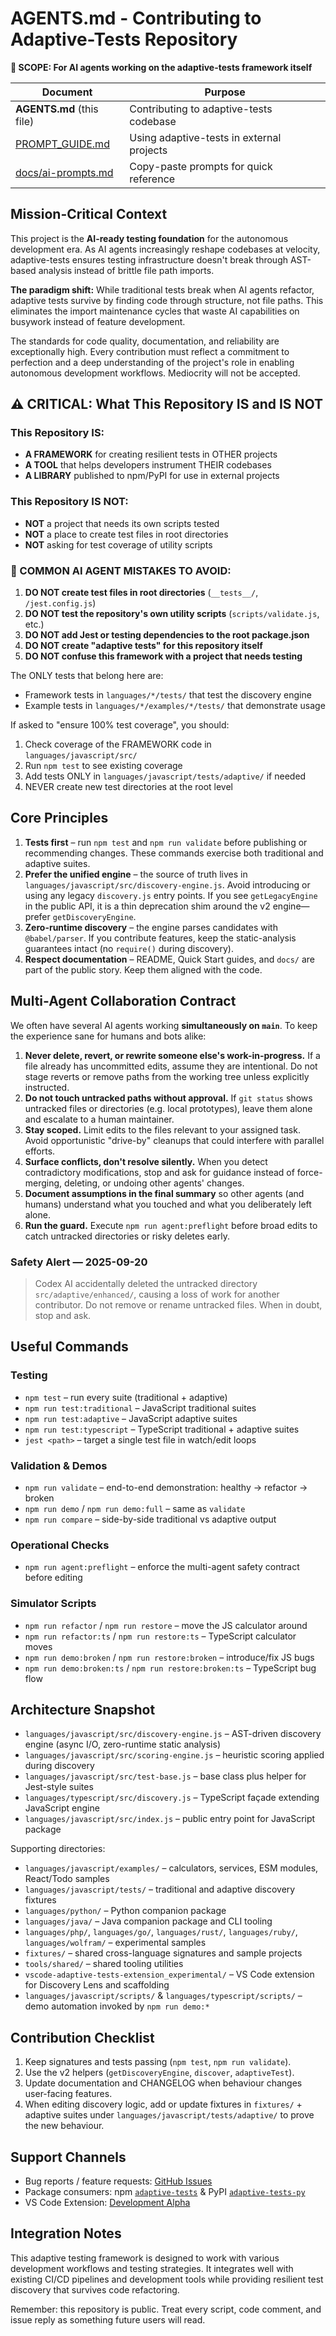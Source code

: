 # AGENTS.md - Contributing to Adaptive-Tests Repository

**📍 SCOPE: For AI agents working on the adaptive-tests framework itself**

| Document | Purpose |
|----------|---------|
| **AGENTS.md** (this file) | Contributing to adaptive-tests codebase |
| [PROMPT_GUIDE.md](./PROMPT_GUIDE.md) | Using adaptive-tests in external projects |
| [docs/ai-prompts.md](./docs/ai-prompts.md) | Copy-paste prompts for quick reference |

## Mission-Critical Context

This project is the **AI-ready testing foundation** for the autonomous development era. As AI agents increasingly reshape codebases at velocity, adaptive-tests ensures testing infrastructure doesn't break through AST-based analysis instead of brittle file path imports.

**The paradigm shift:** While traditional tests break when AI agents refactor, adaptive tests survive by finding code through structure, not file paths. This eliminates the import maintenance cycles that waste AI capabilities on busywork instead of feature development.

The standards for code quality, documentation, and reliability are exceptionally high. Every contribution must reflect a commitment to perfection and a deep understanding of the project's role in enabling autonomous development workflows. Mediocrity will not be accepted.

## ⚠️ CRITICAL: What This Repository IS and IS NOT

### This Repository IS:
- **A FRAMEWORK** for creating resilient tests in OTHER projects
- **A TOOL** that helps developers instrument THEIR codebases
- **A LIBRARY** published to npm/PyPI for use in external projects

### This Repository IS NOT:
- **NOT** a project that needs its own scripts tested
- **NOT** a place to create test files in root directories
- **NOT** asking for test coverage of utility scripts

### 🚨 COMMON AI AGENT MISTAKES TO AVOID:

1. **DO NOT create test files in root directories** (`__tests__/`, `/jest.config.js`)
2. **DO NOT test the repository's own utility scripts** (`scripts/validate.js`, etc.)
3. **DO NOT add Jest or testing dependencies to the root package.json**
4. **DO NOT create "adaptive tests" for this repository itself**
5. **DO NOT confuse this framework with a project that needs testing**

The ONLY tests that belong here are:
- Framework tests in `languages/*/tests/` that test the discovery engine
- Example tests in `languages/*/examples/*/tests/` that demonstrate usage

If asked to "ensure 100% test coverage", you should:
1. Check coverage of the FRAMEWORK code in `languages/javascript/src/`
2. Run `npm test` to see existing coverage
3. Add tests ONLY in `languages/javascript/tests/adaptive/` if needed
4. NEVER create new test directories at the root level

## Core Principles

1. **Tests first** – run `npm test` and `npm run validate` before publishing or
   recommending changes. These commands exercise both traditional and adaptive
   suites.
2. **Prefer the unified engine** – the source of truth lives in
   `languages/javascript/src/discovery-engine.js`. Avoid introducing or using any legacy
   `discovery.js` entry points. If you see `getLegacyEngine` in the public API,
   it is a thin deprecation shim around the v2 engine—prefer `getDiscoveryEngine`.
3. **Zero-runtime discovery** – the engine parses candidates with
   `@babel/parser`. If you contribute features, keep the static-analysis
   guarantees intact (no `require()` during discovery).
4. **Respect documentation** – README, Quick Start guides, and `docs/` are part
   of the public story. Keep them aligned with the code.

## Multi-Agent Collaboration Contract

We often have several AI agents working **simultaneously on `main`**. To keep the
experience sane for humans and bots alike:

1. **Never delete, revert, or rewrite someone else's work-in-progress.** If a file
   already has uncommitted edits, assume they are intentional. Do not stage reverts
   or remove paths from the working tree unless explicitly instructed.
2. **Do not touch untracked paths without approval.** If `git status` shows
   untracked files or directories (e.g. local prototypes), leave them alone and
   escalate to a human maintainer.
3. **Stay scoped.** Limit edits to the files relevant to your assigned task. Avoid
   opportunistic "drive-by" cleanups that could interfere with parallel efforts.
4. **Surface conflicts, don't resolve silently.** When you detect contradictory
   modifications, stop and ask for guidance instead of force-merging, deleting, or
   undoing other agents' changes.
5. **Document assumptions in the final summary** so other agents (and humans)
   understand what you touched and what you deliberately left alone.
6. **Run the guard.** Execute `npm run agent:preflight` before broad edits to catch
   untracked directories or risky deletes early.

### Safety Alert — 2025-09-20
>
> Codex AI accidentally deleted the untracked directory `src/adaptive/enhanced/`,
> causing a loss of work for another contributor. Do not remove or rename
> untracked files. When in doubt, stop and ask.

## Useful Commands

### Testing

- `npm test` – run every suite (traditional + adaptive)
- `npm run test:traditional` – JavaScript traditional suites
- `npm run test:adaptive` – JavaScript adaptive suites
- `npm run test:typescript` – TypeScript traditional + adaptive suites
- `jest <path>` – target a single test file in watch/edit loops

### Validation & Demos

- `npm run validate` – end-to-end demonstration: healthy → refactor → broken
- `npm run demo` / `npm run demo:full` – same as `validate`
- `npm run compare` – side-by-side traditional vs adaptive output

### Operational Checks

- `npm run agent:preflight` – enforce the multi-agent safety contract before editing

### Simulator Scripts

- `npm run refactor` / `npm run restore` – move the JS calculator around
- `npm run refactor:ts` / `npm run restore:ts` – TypeScript calculator moves
- `npm run demo:broken` / `npm run restore:broken` – introduce/fix JS bugs
- `npm run demo:broken:ts` / `npm run restore:broken:ts` – TypeScript bug flow

## Architecture Snapshot

- `languages/javascript/src/discovery-engine.js` – AST-driven discovery engine (async I/O,
  zero-runtime static analysis)
- `languages/javascript/src/scoring-engine.js` – heuristic scoring applied during discovery
- `languages/javascript/src/test-base.js` – base class plus helper for Jest-style suites
- `languages/typescript/src/discovery.js` – TypeScript façade extending JavaScript engine
- `languages/javascript/src/index.js` – public entry point for JavaScript package

Supporting directories:

- `languages/javascript/examples/` – calculators, services, ESM modules, React/Todo samples
- `languages/javascript/tests/` – traditional and adaptive discovery fixtures
- `languages/python/` – Python companion package
- `languages/java/` – Java companion package and CLI tooling
- `languages/php/`, `languages/go/`, `languages/rust/`, `languages/ruby/`, `languages/wolfram/` – experimental samples
- `fixtures/` – shared cross-language signatures and sample projects
- `tools/shared/` – shared tooling utilities
- `vscode-adaptive-tests-extension_experimental/` – VS Code extension for Discovery Lens and scaffolding
- `languages/javascript/scripts/` & `languages/typescript/scripts/` – demo automation invoked by `npm run demo:*`

## Contribution Checklist

1. Keep signatures and tests passing (`npm test`, `npm run validate`).
2. Use the v2 helpers (`getDiscoveryEngine`, `discover`, `adaptiveTest`).
3. Update documentation and CHANGELOG when behaviour changes user-facing
   features.
4. When editing discovery logic, add or update fixtures in
   `fixtures/` + adaptive suites under `languages/javascript/tests/adaptive/` to prove the new
   behaviour.

## Support Channels

- Bug reports / feature requests: [GitHub Issues](https://github.com/anon57396/adaptive-tests/issues)
- Package consumers: npm [`adaptive-tests`](https://www.npmjs.com/package/adaptive-tests) &
  PyPI [`adaptive-tests-py`](https://pypi.org/project/adaptive-tests-py/)
- VS Code Extension: [Development Alpha](vscode-adaptive-tests-extension_experimental/README.md)

## Integration Notes

This adaptive testing framework is designed to work with various development workflows and testing strategies. It integrates well with existing CI/CD pipelines and development tools while providing resilient test discovery that survives code refactoring.

Remember: this repository is public. Treat every script, code comment, and issue
reply as something future users will read.
